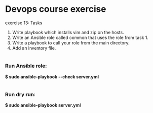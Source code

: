 # Devops course exercise 
exercise 13:
Tasks
1. Write playbook which installs vim and zip on the hosts.
2. Write an Ansible role called common that uses the role from task 1.
3. Write a playbook to call your role from the main directory.
4. Add an inventory file.

# 

### Run Ansible role:
**$ sudo ansible-playbook --check server.yml**

#

### Run dry run:
**$ sudo ansible-playbook server.yml**


 

 

